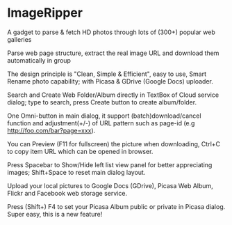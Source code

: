 ImageRipper
===========

A gadget to parse &amp; fetch HD photos through lots of (300+) popular web galleries


Parse web page structure, extract the real image URL and download them automatically in group

The design principle is "Clean, Simple & Efficient", easy to use, Smart Rename photo capability; with Picasa & GDrive (Google Docs) uploader.

Search and Create Web Folder/Album directly in TextBox of Cloud service dialog; type to search, press Create button to create album/folder.

One Omni-button in main dialog, it support (batch)download/cancel function and adjustment(+/-) of URL pattern such as page-id (e.g http://foo.com/bar?page=xxx).

You can Preview (F11 for fullscreen) the picture when downloading, Ctrl+C to copy item URL which can be opened in browser.

Press Spacebar to Show/Hide left list view panel for better appreciating images; Shift+Space to reset main dialog layout.

Upload your local pictures to Google Docs (GDrive), Picasa Web Album, Flickr and Facebook web storage service.

Press (Shift+) F4 to set your Picasa Album public or private in Picasa dialog. Super easy, this is a new feature!
